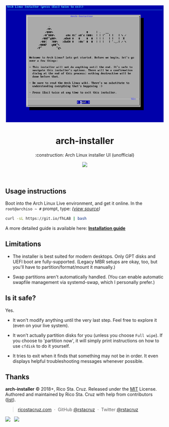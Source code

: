 <p align='center'>
<br><img src='./docs/images/screencast.gif' width='500'><br>
</p>

<h1 align='center'>
arch-installer
</h1>

<p align='center'>
:construction: Arch Linux installer UI (unofficial)
</p>

<p align='center'>
<img src='https://img.shields.io/badge/build-pending-lightgrey.svg'>
</p>

<br>

## Usage instructions

Boot into the Arch Linux Live environment, and get it online. In the `root@archiso ~ #` prompt, type: _([view source](https://git.io/fhLAB))_

```sh
curl -sL https://git.io/fhLAB | bash
```

A more detailed guide is available here: [**Installation guide**](./docs/install_guide.md)

## Limitations

- The installer is best suited for modern desktops. Only GPT disks and UEFI boot are fully-supported. (Legacy MBR setups are okay, too, but you'll have to partition/format/mount it manually.)

- Swap partitions aren't automatically handled. (You can enable automatic swapfile management via systemd-swap, which I personally prefer.)

## Is it safe?

Yes.

- It won't modify anything until the very last step. Feel free to explore it (even on your live system).

- It won't actually partition disks for you (unless you choose `Full wipe`). If you choose to 'partition now', it will simply print instructions on how to use `cfdisk` to do it yourself.

- It tries to exit when it finds that something may not be in order. It even displays helpful troubleshooting messages whenever possible.

## Thanks

**arch-installer** © 2018+, Rico Sta. Cruz. Released under the [MIT] License.<br>
Authored and maintained by Rico Sta. Cruz with help from contributors ([list][contributors]).

> [ricostacruz.com](http://ricostacruz.com) &nbsp;&middot;&nbsp;
> GitHub [@rstacruz](https://github.com/rstacruz) &nbsp;&middot;&nbsp;
> Twitter [@rstacruz](https://twitter.com/rstacruz)

[![](https://img.shields.io/github/followers/rstacruz.svg?style=social&label=@rstacruz)](https://github.com/rstacruz) &nbsp;
[![](https://img.shields.io/twitter/follow/rstacruz.svg?style=social&label=@rstacruz)](https://twitter.com/rstacruz)

[mit]: http://mit-license.org/
[contributors]: http://github.com/rstacruz/arch-installer/contributors
